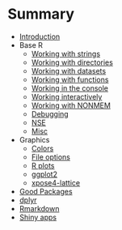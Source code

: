 
Summary
=======

-   [Introduction](README.md)
-   Base R
    -   [Working with strings](base_r/string/README.md)
    -   [Working with directories](base_r/directories/README.md)
    -   [Working with datasets](base_r/data/README.md)
    -   [Working with functions](base_r/functions/README.md)
    -   [Working in the console](base_r/console/README.md)
    -   [Working interactively](base_r/interactively/README.md)
    -   [Working with NONMEM](base_r/nonmem/README.md)
    -   [Debugging](base_r/debuging/README.md)
    -   [NSE](base_r/nse/README.md)
    -   [Misc](base_r/misc_fun/README.md)
-   Graphics
    -   [Colors](graph/colors/README.md)
    -   [File options](graph/file_options/README.md)
    -   [R plots](graph/base_plots/README.md)
    -   [ggplot2](graph/ggplot2/README.md)
    -   [xpose4-lattice](graph/xpose4_lattice/README.md)
-   [Good Packages](good_packages/README.md)
-   [dplyr](dplyr/README.md)
-   [Rmarkdown](rmarkdown/README.md)
-   [Shiny apps](shiny_apps/README.md)
